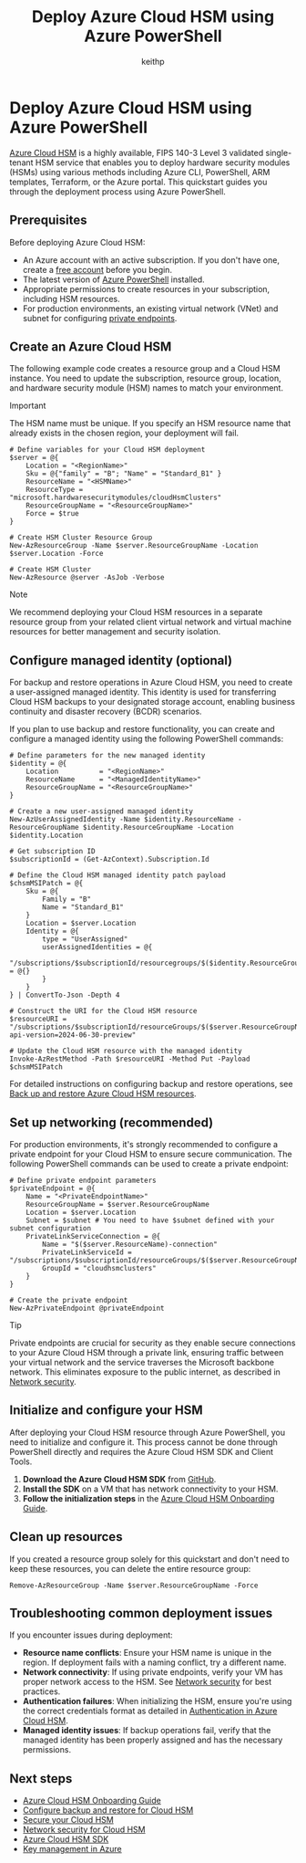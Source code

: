 ﻿---
title: Deploy Azure Cloud HSM using Azure PowerShell
description: Learn how to deploy Azure Cloud HSM into an existing virtual network using Azure PowerShell.
author: keithp
manager: keithp
ms.service: azure-cloud-hsm
ms.topic: quickstart
ms.date: 03/20/2025
ms.author: keithp

#Customer Intent: As an IT pro decision maker, I'm looking for key storage capability within the Azure cloud platform that meets FIPS 140-3 Level 3 certification and that gives me exclusive access to a dedicated hardware security module.

#Supported Use Cases: Azure Cloud HSM provides a secure and customer-managed HSM for storing cryptographic keys and performing cryptographic operations. It supports various applications, including PKCS#11, offload SSL/TLS processing, certificate authority private key protection, and transparent data encryption, including document and code signing.

#Not Supported Use Cases: Azure Cloud HSM is IaaS only. It doesn't integrate with other Azure services. Cloud HSM doesn't have a REST API and doesn't support encryption at rest.
---

# Deploy Azure Cloud HSM using Azure PowerShell

[Azure Cloud HSM](overview.md) is a highly available, FIPS 140-3 Level 3 validated single-tenant HSM service that enables you to deploy hardware security modules (HSMs) using various methods including Azure CLI, PowerShell, ARM templates, Terraform, or the Azure portal. This quickstart guides you through the deployment process using Azure PowerShell.

## Prerequisites

Before deploying Azure Cloud HSM:

- An Azure account with an active subscription. If you don't have one, create a [free account](https://azure.microsoft.com/free/?WT.mc_id=A261C142F) before you begin.
- The latest version of [Azure PowerShell](/powershell/azure/install-azure-powershell) installed.
- Appropriate permissions to create resources in your subscription, including HSM resources.
- For production environments, an existing virtual network (VNet) and subnet for configuring [private endpoints](/azure/private-link/private-endpoint-overview).

## Create an Azure Cloud HSM

The following example code creates a resource group and a Cloud HSM instance. You need to update the subscription, resource group, location, and hardware security module (HSM) names to match your environment.

> [!IMPORTANT]
> The HSM name must be unique. If you specify an HSM resource name that already exists in the chosen region, your deployment will fail.

```azurepowershell-interactive
# Define variables for your Cloud HSM deployment
$server = @{
    Location = "<RegionName>"
    Sku = @{"family" = "B"; "Name" = "Standard_B1" }
    ResourceName = "<HSMName>"
    ResourceType = "microsoft.hardwaresecuritymodules/cloudHsmClusters"
    ResourceGroupName = "<ResourceGroupName>"
    Force = $true
}

# Create HSM Cluster Resource Group
New-AzResourceGroup -Name $server.ResourceGroupName -Location $server.Location -Force

# Create HSM Cluster
New-AzResource @server -AsJob -Verbose
```

> [!NOTE]
> We recommend deploying your Cloud HSM resources in a separate resource group from your related client virtual network and virtual machine resources for better management and security isolation.

## Configure managed identity (optional)

For backup and restore operations in Azure Cloud HSM, you need to create a user-assigned managed identity. This identity is used for transferring Cloud HSM backups to your designated storage account, enabling business continuity and disaster recovery (BCDR) scenarios.

If you plan to use backup and restore functionality, you can create and configure a managed identity using the following PowerShell commands:

```azurepowershell-interactive
# Define parameters for the new managed identity
$identity = @{
    Location          = "<RegionName>"                                         
    ResourceName      = "<ManagedIdentityName>"                                         
    ResourceGroupName = "<ResourceGroupName>"
}

# Create a new user-assigned managed identity
New-AzUserAssignedIdentity -Name $identity.ResourceName -ResourceGroupName $identity.ResourceGroupName -Location $identity.Location

# Get subscription ID
$subscriptionId = (Get-AzContext).Subscription.Id

# Define the Cloud HSM managed identity patch payload
$chsmMSIPatch = @{
    Sku = @{
        Family = "B"
        Name = "Standard_B1"
    }
    Location = $server.Location
    Identity = @{
        type = "UserAssigned"
        userAssignedIdentities = @{
            "/subscriptions/$subscriptionId/resourcegroups/$($identity.ResourceGroupName)/providers/Microsoft.ManagedIdentity/userAssignedIdentities/$($identity.ResourceName)" = @{}
        }
    }
} | ConvertTo-Json -Depth 4

# Construct the URI for the Cloud HSM resource
$resourceURI = "/subscriptions/$subscriptionId/resourceGroups/$($server.ResourceGroupName)/providers/Microsoft.HardwareSecurityModules/cloudHsmClusters/$($server.ResourceName)?api-version=2024-06-30-preview"

# Update the Cloud HSM resource with the managed identity
Invoke-AzRestMethod -Path $resourceURI -Method Put -Payload $chsmMSIPatch
```

For detailed instructions on configuring backup and restore operations, see [Back up and restore Azure Cloud HSM resources](backup-restore.md).

## Set up networking (recommended)

For production environments, it's strongly recommended to configure a private endpoint for your Cloud HSM to ensure secure communication. The following PowerShell commands can be used to create a private endpoint:

```azurepowershell-interactive
# Define private endpoint parameters
$privateEndpoint = @{
    Name = "<PrivateEndpointName>"
    ResourceGroupName = $server.ResourceGroupName
    Location = $server.Location
    Subnet = $subnet # You need to have $subnet defined with your subnet configuration
    PrivateLinkServiceConnection = @{
        Name = "$($server.ResourceName)-connection"
        PrivateLinkServiceId = "/subscriptions/$subscriptionId/resourceGroups/$($server.ResourceGroupName)/providers/Microsoft.HardwareSecurityModules/cloudHsmClusters/$($server.ResourceName)"
        GroupId = "cloudhsmclusters"
    }
}

# Create the private endpoint
New-AzPrivateEndpoint @privateEndpoint
```

> [!TIP]
> Private endpoints are crucial for security as they enable secure connections to your Azure Cloud HSM through a private link, ensuring traffic between your virtual network and the service traverses the Microsoft backbone network. This eliminates exposure to the public internet, as described in [Network security](network-security.md).

## Initialize and configure your HSM

After deploying your Cloud HSM resource through Azure PowerShell, you need to initialize and configure it. This process cannot be done through PowerShell directly and requires the Azure Cloud HSM SDK and Client Tools.

1. **Download the Azure Cloud HSM SDK** from [GitHub](https://github.com/microsoft/MicrosoftAzureCloudHSM/releases).
2. **Install the SDK** on a VM that has network connectivity to your HSM.
3. **Follow the initialization steps** in the [Azure Cloud HSM Onboarding Guide](onboarding-guide.md).

## Clean up resources

If you created a resource group solely for this quickstart and don't need to keep these resources, you can delete the entire resource group:

```azurepowershell-interactive
Remove-AzResourceGroup -Name $server.ResourceGroupName -Force
```

## Troubleshooting common deployment issues

If you encounter issues during deployment:

- **Resource name conflicts**: Ensure your HSM name is unique in the region. If deployment fails with a naming conflict, try a different name.
- **Network connectivity**: If using private endpoints, verify your VM has proper network access to the HSM. See [Network security](network-security.md) for best practices.
- **Authentication failures**: When initializing the HSM, ensure you're using the correct credentials format as detailed in [Authentication in Azure Cloud HSM](authentication.md).
- **Managed identity issues**: If backup operations fail, verify that the managed identity has been properly assigned and has the necessary permissions.

## Next steps

- [Azure Cloud HSM Onboarding Guide](onboarding-guide.md)
- [Configure backup and restore for Cloud HSM](backup-restore.md)
- [Secure your Cloud HSM](secure-cloud-hsm.md)
- [Network security for Cloud HSM](network-security.md)
- [Azure Cloud HSM SDK](https://github.com/microsoft/MicrosoftAzureCloudHSM)
- [Key management in Azure](/azure/security/fundamentals/key-management)
